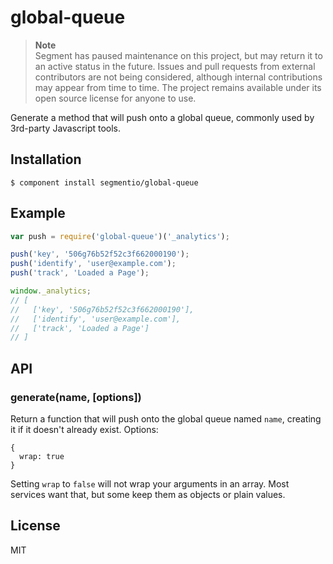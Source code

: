 
# global-queue

> **Note**  
> Segment has paused maintenance on this project, but may return it to an active status in the future. Issues and pull requests from external contributors are not being considered, although internal contributions may appear from time to time. The project remains available under its open source license for anyone to use.

  Generate a method that will push onto a global queue, commonly used by 3rd-party Javascript tools.

## Installation

    $ component install segmentio/global-queue

## Example

```js
var push = require('global-queue')('_analytics');

push('key', '506g76b52f52c3f662000190');
push('identify', 'user@example.com');
push('track', 'Loaded a Page');

window._analytics;
// [
//   ['key', '506g76b52f52c3f662000190'],
//   ['identify', 'user@example.com'],
//   ['track', 'Loaded a Page']
// ]
```

## API

### generate(name, [options])
  
  Return a function that will push onto the global queue named `name`, creating it if it doesn't already exist. Options:

    {
      wrap: true
    }

  Setting `wrap` to `false` will not wrap your arguments in an array. Most services want that, but some keep them as objects or plain values.
  
## License

  MIT
